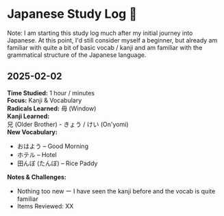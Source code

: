 # Japanese Study Log 📖
Note: I am starting this study log much after my initial journey into Japanese. At this point, I'd still consider myself a beginner, but already am familiar with quite a bit of basic vocab / kanji and am familiar with the grammatical structure of the Japanese language.

<!-- 
COPY / PASTE SAMPLE:
## 2025-02-02
**Time Studied:** 1 hour / minutes  
**Focus:** Kanji & Vocabulary  
**Radicals Learned:** 毋 (Window)  
**Kanji Learned:**  
兄 (Older Brother) - きょう / けい (On'yomi)  
**New Vocabulary:**  
- おはよう – Good Morning  
- ホテル – Hotel  
- 田んぼ (たんぼ) – Rice Paddy  

**Notes & Challenges:**  
- Nothing too new ー I have seen the kanji before and the vocab is quite familiar  
- Items Reviewed: XX  
-->

## 2025-02-02
**Time Studied:** 1 hour / minutes  
**Focus:** Kanji & Vocabulary  
**Radicals Learned:** 毋 (Window)  
**Kanji Learned:**  
兄 (Older Brother) - きょう / けい (On'yomi)  
**New Vocabulary:**  
- おはよう – Good Morning  
- ホテル – Hotel  
- 田んぼ (たんぼ) – Rice Paddy  

**Notes & Challenges:**  
- Nothing too new ー I have seen the kanji before and the vocab is quite familiar  
- Items Reviewed: XX  
